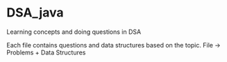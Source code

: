 # DSA_java
Learning concepts and doing questions in DSA

Each file contains questions and data structures based on the topic.
File -> Problems + Data Structures 